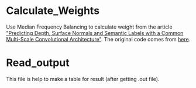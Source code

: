 # Calculate_Weights
Use Median Frequency Balancing to calculate weight from the article ["Predicting Depth, Surface Normals and Semantic Labels with a Common Multi-Scale Convolutional Architecture"](https://arxiv.org/pdf/1411.4734.pdf). The original code comes from [here](https://github.com/yhlleo/DeepSegmentor/blob/master/tools/calculate_weights.py).

# Read_output
This file is help to make a table for result (after getting .out file).